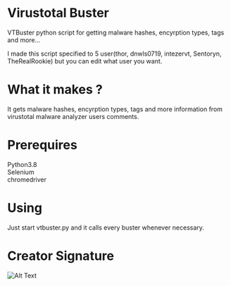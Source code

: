 # Virustotal Buster

VTBuster python script for getting malware hashes, encyrption types, tags and more...

I made this script specified to 5 user(thor, dnwls0719, intezervt, Sentoryn, TheRealRookie) but you can edit what user you want.
  
# What it makes ?
  It gets malware hashes, encyrption types, tags and more information from virustotal malware analyzer users comments.
  
# Prerequires
  
  Python3.8</br>
  Selenium</br>
  chromedriver</br>
  
# Using
  
  Just start vtbuster.py and it calls every buster whenever necessary. 

# Creator Signature
![Alt Text](http://emiralanyalioglu.me/signature.gif)
